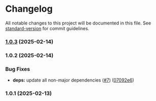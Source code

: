 # Changelog

All notable changes to this project will be documented in this file. See [standard-version](https://github.com/conventional-changelog/standard-version) for commit guidelines.

### [1.0.3](https://github.com/Adrianmjim/hono-api-example/compare/1.0.2...1.0.3) (2025-02-14)

### 1.0.2 (2025-02-14)


### Bug Fixes

* **deps:** update all non-major dependencies ([#7](https://github.com/Adrianmjim/hono-api-example/issues/7)) ([07092e6](https://github.com/Adrianmjim/hono-api-example/commit/07092e63f08011ab89cfe26d2db87da3422a5524))

### 1.0.1 (2025-02-13)

